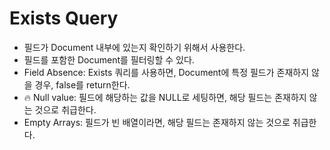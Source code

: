 # Exists Query
- 필드가 Document 내부에 있는지 확인하기 위해서 사용한다.
- 필드를 포함한 Document를 필터링할 수 있다.
- Field Absence: Exists 쿼리를 사용하면, Document에 특정 필드가 존재하지 않을 경우, false를 return한다.
- 🔥 Null value: 필드에 해당하는 값을 NULL로 세팅하면, 해당 필드는 존재하지 않는 것으로 취급한다.
- Empty Arrays: 필드가 빈 배열이라면, 해당 필드는 존재하지 않는 것으로 취급한다.

